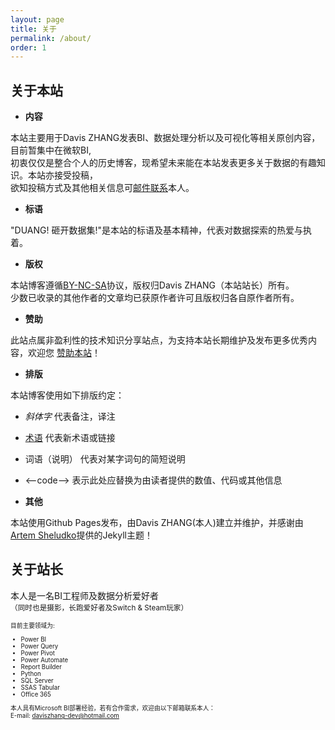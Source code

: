 ```yaml
---
layout: page
title: 关于
permalink: /about/
order: 1
---
```




关于本站
-------

- **内容** 

本站主要用于Davis ZHANG发表BI、数据处理分析以及可视化等相关原创内容，目前暂集中在微软BI,   
初衷仅仅是整合个人的历史博客，现希望未来能在本站发表更多关于数据的有趣知识。本站亦接受投稿，      
欲知投稿方式及其他相关信息可[邮件联系](mailto:daviszhang-dev@hotmail.com)本人。 

- **标语** 

"DUANG! 砸开数据集!"是本站的标语及基本精神，代表对数据探索的热爱与执着。  

- **版权** 

本站博客遵循[BY-NC-SA](http://creativecommons.org/licenses/by-nc-sa/4.0/)协议，版权归Davis ZHANG（本站站长）所有。  
少数已收录的其他作者的文章均已获原作者许可且版权归各自原作者所有。  

- **赞助** 

此站点属非盈利性的技术知识分享站点，为支持本站长期维护及发布更多优秀内容，欢迎您
<a href="{{site.baseurl}}/img/qr.jpg" class="test-popup-link">赞助本站</a>！  

- **排版** 

本站博客使用如下排版约定：  
 - *斜体字* 代表备注，译注  
 - [术语]() 代表新术语或链接  
 - 词语（说明） 代表对某字词句的简短说明  
 - <--code--> 表示此处应替换为由读者提供的数值、代码或其他信息  

- **其他** 

本站使用Github Pages发布，由Davis ZHANG(本人)建立并维护，并感谢由[Artem Sheludko](https://github.com/artemsheludko)提供的Jekyll主题！  


关于站长
-------

本人是一名BI工程师及数据分析爱好者  
<small>（同时也是摄影，长跑爱好者及Switch & Steam玩家）<small>  

目前主要领域为:

- Power BI
- Power Query
- Power Pivot
- Power Automate
- Report Builder
- Python
- SQL Server
- SSAS Tabular
- Office 365

本人具有Microsoft BI部署经验，若有合作需求，欢迎由以下邮箱联系本人：  
E-mail: daviszhang-dev@hotmail.com 

<!--<img src="{{site.baseurl}}/img/cert.jpg" width="45%">-->


